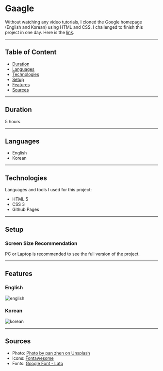 # Gaagle

Without watching any video tutorials, I cloned the Google homepage (English and Korean) using HTML and CSS. I challenged to finish this project in one day. Here is the [link](https://jjessicacho.github.io/gaagle/).

---

## Table of Content
- [Duration](https://github.com/jjessicacho/gaagle#duration)
- [Languages](https://github.com/jjessicacho/gaagle#Languages)
- [Technologies](https://github.com/jjessicacho/gaagle#technologies)
- [Setup](https://github.com/jjessicacho/gaagle#setup)
- [Features](https://github.com/jjessicacho/gaagle#features)
- [Sources](https://github.com/jjessicacho/gaagle#sources)

---

## Duration 
5 hours 

---

## Languages
- English
- Korean

---

## Technologies
Languages and tools I used for this project:
- HTML 5
- CSS 3
- Github Pages

---

## Setup
### Screen Size Recommendation
PC or Laptop is recommended to see the full version of the project. 

--- 
## Features

### English
![english](https://user-images.githubusercontent.com/40417828/103488898-5bdc6a80-4dc5-11eb-9576-54200d5301b5.png)

### Korean
![korean](https://user-images.githubusercontent.com/40417828/103488908-64cd3c00-4dc5-11eb-9f25-6f0971a463ca.png)

---

## Sources
- Photo: [Photo by pan zhen on Unsplash](https://unsplash.com/photos/Hvjx3cywvM4)
- Icons: [Fontawesome](https://fontawesome.com/)
- Fonts: [Google Font - Lato](https://fonts.google.com/specimen/Lato?query=lato)